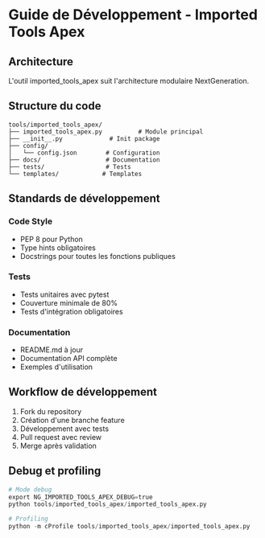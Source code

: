 # Guide de Développement - Imported Tools Apex

## Architecture

L'outil imported_tools_apex suit l'architecture modulaire NextGeneration.

## Structure du code

```
tools/imported_tools_apex/
├── imported_tools_apex.py          # Module principal
├── __init__.py             # Init package
├── config/
│   └── config.json        # Configuration
├── docs/                  # Documentation
├── tests/                 # Tests
└── templates/            # Templates
```

## Standards de développement

### Code Style
- PEP 8 pour Python
- Type hints obligatoires
- Docstrings pour toutes les fonctions publiques

### Tests
- Tests unitaires avec pytest
- Couverture minimale de 80%
- Tests d'intégration obligatoires

### Documentation
- README.md à jour
- Documentation API complète
- Exemples d'utilisation

## Workflow de développement

1. Fork du repository
2. Création d'une branche feature
3. Développement avec tests
4. Pull request avec review
5. Merge après validation

## Debug et profiling

```python
# Mode debug
export NG_IMPORTED_TOOLS_APEX_DEBUG=true
python tools/imported_tools_apex/imported_tools_apex.py

# Profiling
python -m cProfile tools/imported_tools_apex/imported_tools_apex.py
```
